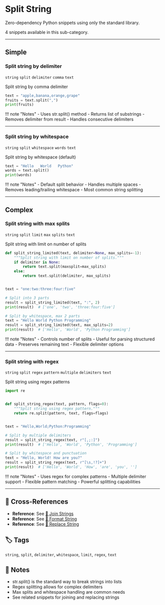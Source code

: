 # Split String

Zero-dependency Python snippets using only the standard library.

4 snippets available in this sub-category.

---

## Simple

###  Split string by delimiter

`string` `split` `delimiter` `comma` `text`

Split string by comma delimiter

```python
text = "apple,banana,orange,grape"
fruits = text.split(",")
print(fruits)
```

!!! note "Notes"
    - Uses str.split() method
    - Returns list of substrings
    - Removes delimiter from result
    - Handles consecutive delimiters

<hr class="snippet-divider">

### Split string by whitespace

`string` `split` `whitespace` `words` `text`

Split string by whitespace (default)

```python
text = "Hello   World   Python"
words = text.split()
print(words)
```

!!! note "Notes"
    - Default split behavior
    - Handles multiple spaces
    - Removes leading/trailing whitespace
    - Most common string splitting

<hr class="snippet-divider">

## Complex

###  Split string with max splits

`string` `split` `limit` `max` `splits` `text`

Split string with limit on number of splits

```python
def split_string_limited(text, delimiter=None, max_splits=-1):
    """Split string with limit on number of splits."""
    if delimiter is None:
        return text.split(maxsplit=max_splits)
    else:
        return text.split(delimiter, max_splits)


text = "one:two:three:four:five"

# Split into 3 parts
result = split_string_limited(text, ":", 2)
print(result)  # ['one', 'two', 'three:four:five']

# Split by whitespace, max 2 parts
text = "Hello World Python Programming"
result = split_string_limited(text, max_splits=2)
print(result)  # ['Hello', 'World', 'Python Programming']
```

!!! note "Notes"
    - Controls number of splits
    - Useful for parsing structured data
    - Preserves remaining text
    - Flexible delimiter options

<hr class="snippet-divider">

### Split string with regex

`string` `split` `regex` `pattern` `multiple` `delimiters` `text`

Split string using regex patterns

```python
import re


def split_string_regex(text, pattern, flags=0):
    """Split string using regex pattern."""
    return re.split(pattern, text, flags=flags)


text = "Hello,World;Python:Programming"

# Split by multiple delimiters
result = split_string_regex(text, r"[,;:]")
print(result)  # ['Hello', 'World', 'Python', 'Programming']

# Split by whitespace and punctuation
text = "Hello, World! How are you?"
result = split_string_regex(text, r"[\s,!?]+")
print(result)  # ['Hello', 'World', 'How', 'are', 'you', '']
```

!!! note "Notes"
    - Uses regex for complex patterns
    - Multiple delimiter support
    - Flexible pattern matching
    - Powerful splitting capabilities

<hr class="snippet-divider">

## 🔗 Cross-References

- **Reference**: See [📂 Join Strings](./join_strings.md)
- **Reference**: See [📂 Format String](./format_string.md)
- **Reference**: See [📂 Replace String](./replace_string.md)

## 🏷️ Tags

`string`, `split`, `delimiter`, `whitespace`, `limit`, `regex`, `text`

## 📝 Notes

- str.split() is the standard way to break strings into lists
- Regex splitting allows for complex delimiters
- Max splits and whitespace handling are common needs
- See related snippets for joining and replacing strings
